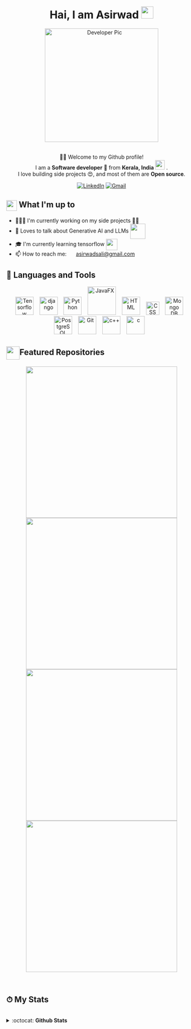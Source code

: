<div align="center"> 
    <h1>Hai, I am Asirwad <img
            src="https://media.giphy.com/media/hvRJCLFzcasrR4ia7z/giphy.gif" width="32"></h1>
    <img alt="Developer Pic"
        src="https://github.com/Asirwad/Asirwad/assets/85600836/40af2ead-6cc6-47d8-bd46-db0664f923ad" width="300"/>
    <br/><br/>
    <p>🙏🏻 Welcome to my Github profile!<br />
        I am a <b>Software developer</b> 🚀 from <b>Kerala, India</b> <img
            src="https://upload.wikimedia.org/wikipedia/en/thumb/4/41/Flag_of_India.svg/800px-Flag_of_India.svg.png?20230723002237" width="25" /> .<br />
        I love building side projects 😍, and most of them are <b>Open source</b>. </p>
    <div>
        <a href="https://www.linkedin.com/in/asirwad-sali-58446620a" target="_blank"><img alt="LinkedIn"
                src="https://img.shields.io/badge/linkedin-%230077B5.svg?&style=for-the-badge&logo=linkedin&logoColor=white" /></a>
        <a href="mailto:asirwadsali@gmail.com" target="_blank"><img alt="Gmail"
                src="https://img.shields.io/badge/-Gmail-D14836?style=for-the-badge&logo=Gmail&logoColor=white" /></a>
    </div>
</div>
<div>
    <div>
        <h2><img align="center"
                src="https://emojis.slackmojis.com/emojis/images/1584726375/8272/blob-cool.gif?1584726375" width="28" />
            What I'm up to</h2>
        <ul>
            <li> 👨🏻‍💻 I'm currently working on my side projects ✍🏻</li>
            <li> 💬 Loves to talk about Generative AI and LLMs <img align="center"
                    src="https://icons.veryicon.com/png/o/education-technology/blue-gray-solid-blend-icon/artificial-intelligence-5.png"
                    width="40" /></li>
            <li> 🎓 I'm currently learning tensorflow <img align="center"
                    src="https://upload.wikimedia.org/wikipedia/commons/thumb/2/2d/Tensorflow_logo.svg/1915px-Tensorflow_logo.svg.png"
                    width="30" /></li>
            <li>📫 How to reach me: <img align="center"
                    src="https://emojis.slackmojis.com/emojis/images/1450319444/38/gmail.png?1450319444" width="17" />
                <a href="mailto:asirwadsali@gmail.com" target="_blank">asirwadsali@gmail.com</a></li>
        </ul>
    </div>
    <div>        
        <h2>🧰 Languages and Tools</h2>
        <p align="center">
            <img src="https://upload.wikimedia.org/wikipedia/commons/thumb/2/2d/Tensorflow_logo.svg/1915px-Tensorflow_logo.svg.png" alt="Tensorflow"
                width="48" />&nbsp;&nbsp;&nbsp
            <!-- <img src="https://github.com/Asirwad/Asirwad/assets/85600836/11f6b913-de7e-4ccd-8cad-c3d210c6a7c0" alt="Springboot"
                width="48" />&nbsp;&nbsp;&nbsp -->
            <img src="https://www.svgrepo.com/show/353657/django-icon.svg" alt="django"
                width="48" />&nbsp;&nbsp;&nbsp
            <img src="https://upload.wikimedia.org/wikipedia/commons/c/c3/Python-logo-notext.svg" alt="Python"
                width="48" />&nbsp;&nbsp;&nbsp
            <img src="https://github.com/Asirwad/Asirwad/assets/85600836/98e94af1-a9eb-4665-8e4f-2ed33d93bd1c" width="75"
                alt="JavaFX" />&nbsp;&nbsp;&nbsp
            <!--<img src="https://cdn.jsdelivr.net/npm/programming-languages-logos@0.0.3/src/java/java_64x64.png" width="48"
                alt="Java" />&nbsp;&nbsp;&nbsp -->
            <img src="https://upload.wikimedia.org/wikipedia/commons/6/61/HTML5_logo_and_wordmark.svg" alt="HTML"
                width="48" />&nbsp;&nbsp;&nbsp
            <img src="https://upload.wikimedia.org/wikipedia/commons/d/d5/CSS3_logo_and_wordmark.svg" alt="CSS"
                width="35" />&nbsp;&nbsp;&nbsp
            <img src="https://avatars1.githubusercontent.com/u/45120?s=200&v=4" alt="Mongo DB"
                width="48" />&nbsp;&nbsp;&nbsp
            <img src="https://upload.wikimedia.org/wikipedia/commons/thumb/2/29/Postgresql_elephant.svg/1200px-Postgresql_elephant.svg.png" alt="PostgreSQL"
                width="48" />&nbsp;&nbsp;&nbsp
            <!--<img src="https://upload.wikimedia.org/wikipedia/commons/9/9a/Visual_Studio_Code_1.35_icon.svg" alt="VS Code" width="50" />&nbsp;&nbsp;&nbsp-->
            <img src="https://upload.wikimedia.org/wikipedia/commons/3/3f/Git_icon.svg" alt="Git"
                width="48" />&nbsp;&nbsp;&nbsp
            <img src="https://upload.wikimedia.org/wikipedia/commons/thumb/1/18/ISO_C%2B%2B_Logo.svg/1822px-ISO_C%2B%2B_Logo.svg.png" alt="c++"
                width="48" />&nbsp;&nbsp;&nbsp
            <img src="https://upload.wikimedia.org/wikipedia/commons/thumb/1/18/C_Programming_Language.svg/695px-C_Programming_Language.svg.png" alt="c"
                width="48" />&nbsp;&nbsp;&nbsp
        </p>
    </div>
    <div>
        <h2><img align="center" width="35"
                src="https://emojis.slackmojis.com/emojis/images/1531847048/4223/blob-100.gif?1531847048" />Featured
            Repositories</h2>
        <p align="center">
            <a href="https://github.com/Asirwad/InvisiCipher">
                <img src="https://github-readme-stats.vercel.app/api/pin/?username=Asirwad&repo=InvisiCipher&theme=dark" width="400" /></a>
            <a href="https://github.com/Asirwad/ATM-management-system">
                <img src="https://github-readme-stats.vercel.app/api/pin/?username=Asirwad&repo=ATM-management-system&theme=dark" width="400"/></a>
            <a href="https://github.com/Asirwad/Color-Craft-GAN">
                <img src="https://github-readme-stats.vercel.app/api/pin/?username=Asirwad&repo=Color-Craft-GAN&theme=dark" width="400"/></a>
            <a href="https://github.com/Asirwad/CRM-App-using-Django">
                <img src="https://github-readme-stats.vercel.app/api/pin/?username=Asirwad&repo=CRM-App-using-Django&theme=dark" width="400"/></a>
        </p>
    </div>
    <br />
    <div>
        <h2>⏱ My Stats
        </h2>
    </div>
    <br />
    <div>
        <details>
            <summary>
                :octocat: <b>Github Stats</b>
            </summary>
            <br />
            <p align="center">
                <img height="160" alt="Asirwad's Github Stats"
                    src="https://github-readme-stats.vercel.app/api?username=Asirwad&show_icons=true&hide_border=true&theme=dark&count_private=true" />
                <img alt="Asirwad's Github Stats" height="160"
                    src="https://github-readme-stats.vercel.app/api/top-langs/?username=Asirwad&hide=assembly&layout=compact&theme=dark" />
            </p>
        </details>
    </div>

</div>
<!--
<hr />
</br>
<div align="center">
    <img src="https://komarev.com/ghpvc/?username=Asirwad&color=brightgreen&style=flat-square&label=PROFILE+VIEWS +"
        width="130" /><br />
</div>
-->
